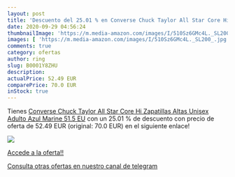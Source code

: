 ```yaml
---
layout: post
title: 'Descuento del 25.01 % en Converse Chuck Taylor All Star Core Hi  '
date: 2020-09-29 04:56:24
thumbnailImage: 'https://m.media-amazon.com/images/I/510Sz6GMc4L._SL200_.jpg'
images: [ 'https://m.media-amazon.com/images/I/510Sz6GMc4L._SL200_.jpg' ]
comments: true
category: ofertas
author: ring
slug: B0001Y8ZHU
description:
actualPrice: 52.49 EUR
comparePrice: 70.0 EUR
inStock: true
---
```


Tienes [Converse Chuck Taylor All Star Core Hi  Zapatillas Altas Unisex Adulto  Azul  Marine   51.5 EU](https://www.amazon.com/dp/B0001Y8ZHU/?tag=redken08-20) con un 25.01 % de descuento con precio de oferta de 52.49 EUR (original: 70.0 EUR) en el siguiente enlace!

[![](https://m.media-amazon.com/images/I/510Sz6GMc4L._SL200_.jpg)](https://www.amazon.com/dp/B0001Y8ZHU/?tag=redken08-20)

[Accede a la oferta!!](https://www.amazon.com/dp/B0001Y8ZHU/?tag=redken08-20)

[Consulta otras ofertas en nuestro canal de telegram](https://t.me/s/ofertas25)
